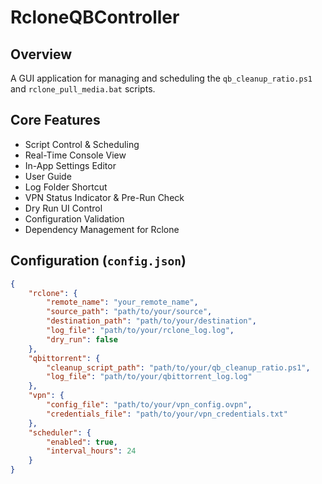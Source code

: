 # RcloneQBController

## Overview
A GUI application for managing and scheduling the `qb_cleanup_ratio.ps1` and `rclone_pull_media.bat` scripts.

## Core Features
*   Script Control & Scheduling
*   Real-Time Console View
*   In-App Settings Editor
*   User Guide
*   Log Folder Shortcut
*   VPN Status Indicator & Pre-Run Check
*   Dry Run UI Control
*   Configuration Validation
*   Dependency Management for Rclone

## Configuration (`config.json`)
```json
{
    "rclone": {
        "remote_name": "your_remote_name",
        "source_path": "path/to/your/source",
        "destination_path": "path/to/your/destination",
        "log_file": "path/to/your/rclone_log.log",
        "dry_run": false
    },
    "qbittorrent": {
        "cleanup_script_path": "path/to/your/qb_cleanup_ratio.ps1",
        "log_file": "path/to/your/qbittorrent_log.log"
    },
    "vpn": {
        "config_file": "path/to/your/vpn_config.ovpn",
        "credentials_file": "path/to/your/vpn_credentials.txt"
    },
    "scheduler": {
        "enabled": true,
        "interval_hours": 24
    }
}